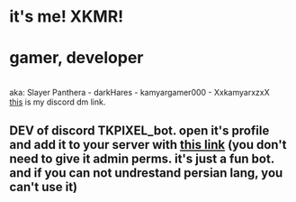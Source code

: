 # it's me! XKMR!
<h1>gamer, developer</h1><br/>
aka: Slayer Panthera - darkHares - kamyargamer000 - XxkamyarxzxX<br/>
<a href="https://discord.com/channels/@me/745157949122543686">this</a> is my discord dm link.<br/>
<h2>DEV of discord TKPIXEL_bot. open it's profile and add it to your server with <a href="https://discord.com/channels/@me/881865568402149436">this link</a> (you don't need to give it admin perms. it's just a fun bot. and if you can not undrestand persian lang, you can't use it)</h2>
